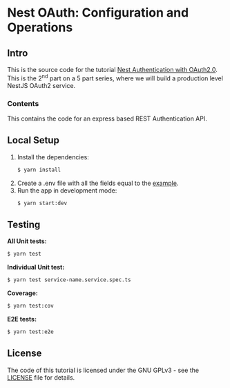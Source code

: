 # Nest OAuth: Configuration and Operations

## Intro

This is the source code for the
tutorial [Nest Authentication with OAuth2.0](https://dev.to/tugascript/nestjs-authentication-with-oauth20-express-local-oauth-rest-api-3hfj).
This is the 2<sup>nd</sup> part on a 5 part series, where we will build a production level NestJS OAuth2 service.

### Contents

This contains the code for an express based REST Authentication API.

## Local Setup

1. Install the dependencies:
    ```bash
    $ yarn install
    ```
2. Create a .env file with all the fields equal to the [example](.env.example).
3. Run the app in development mode:
    ```bash
    $ yarn start:dev
    ```

## Testing

**All Unit tests:**

```bash
$ yarn test
```

**Individual Unit test:**

```bash
$ yarn test service-name.service.spec.ts
 ```

**Coverage:**

```bash
$ yarn test:cov
```

**E2E tests:**

```bash
$ yarn test:e2e
```

## License

The code of this tutorial is licensed under the GNU GPLv3 - see the [LICENSE](LICENSE) file for details.
